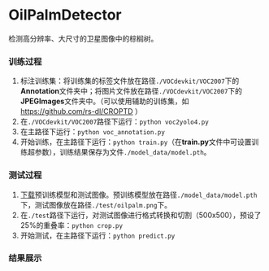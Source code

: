 # OilPalmDetector
检测高分辨率、大尺寸的卫星图像中的棕榈树。

### 训练过程
1. 标注训练集：将训练集的标签文件放在路径`./VOCdevkit/VOC2007`下的**Annotation**文件夹中；将图片文件放在路径`./VOCdevkit/VOC2007`下的**JPEGImages**文件夹中。（可以使用辅助的训练集，如 https://github.com/rs-dl/CROPTD ）
2. 在`./VOCdevkit/VOC2007`路径下运行：`python voc2yolo4.py`
3. 在主路径下运行：`python voc_annotation.py`
4. 开始训练，在主路径下运行：`python train.py`（在**train.py**文件中可设置训练超参数），训练结果保存为文件`./model_data/model.pth`。

### 测试过程
1. [下载]()预训练模型和测试图像。预训练模型放在路径`./model_data/model.pth`下，测试图像放在路径`./test/oilpalm.png`下。
1. 在`./test`路径下运行，对测试图像进行格式转换和切割（500x500），预设了25%的重叠率：`python crop.py`
2. 开始测试，在主路径下运行：`python predict.py`

### 结果展示
![]()
